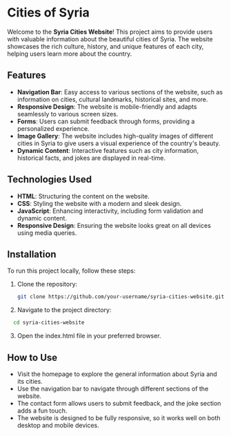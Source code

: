 # Cities of Syria

Welcome to the **Syria Cities Website**! This project aims to provide users with valuable information about the beautiful cities of Syria. The website showcases the rich culture, history, and unique features of each city, helping users learn more about the country.

## Features

- **Navigation Bar**: Easy access to various sections of the website, such as information on cities, cultural landmarks, historical sites, and more.
- **Responsive Design**: The website is mobile-friendly and adapts seamlessly to various screen sizes.
- **Forms**: Users can submit feedback through forms, providing a personalized experience.
- **Image Gallery**: The website includes high-quality images of different cities in Syria to give users a visual experience of the country's beauty.
- **Dynamic Content**: Interactive features such as city information, historical facts, and jokes are displayed in real-time.

## Technologies Used

- **HTML**: Structuring the content on the website.
- **CSS**: Styling the website with a modern and sleek design.
- **JavaScript**: Enhancing interactivity, including form validation and dynamic content.
- **Responsive Design**: Ensuring the website looks great on all devices using media queries.

## Installation

To run this project locally, follow these steps:

1. Clone the repository:
   ```bash
   git clone https://github.com/your-username/syria-cities-website.git
   ```
2. Navigate to the project directory:
  ```bash
    cd syria-cities-website
  ```
3. Open the index.html file in your preferred browser.

## How to Use
- Visit the homepage to explore the general information about Syria and its cities.
- Use the navigation bar to navigate through different sections of the website.
- The contact form allows users to submit feedback, and the joke section adds a fun touch.
- The website is designed to be fully responsive, so it works well on both desktop and mobile devices.
